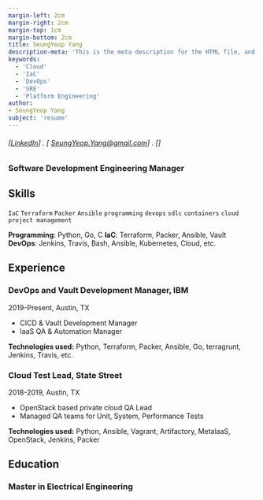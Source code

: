```yaml
---
margin-left: 2cm
margin-right: 2cm
margin-top: 1cm
margin-bottom: 2cm
title: SeungYeop Yang
description-meta: 'This is the meta description for the HTML file, and one day the PDF file, for better SEO?'
keywords:
  - 'Cloud'
  - 'IaC'
  - 'DevOps'
  - 'SRE'
  - 'Platform Engineering'
author:
- SeungYeop Yang
subject: 'resume'
---
```

###### [[LinkedIn](https://www.linkedin.com/in/seung-yeop-yang/)] . [ SeungYeop.Yang@gmail.com] . []

### Software Development Engineering Manager

## Skills

```IaC```
```Terraform```
```Packer```
```Ansible```
```programming```
```devops```
```sdlc```
```containers```
```cloud```
```project management```

**Programming**: Python, Go, C
**IaC**: Terraform, Packer, Ansible, Vault
**DevOps**: Jenkins, Travis, Bash, Ansible, Kubernetes, Cloud, etc.

## Experience

### DevOps and Vault Development Manager, IBM

2019-Present, Austin, TX

- CICD & Vault Development Manager
- IaaS QA & Automation Manager

**Technologies used:** Python, Terraform, Packer, Ansible, Go, terragrunt, Jenkins, Travis, etc.

### Cloud Test Lead, State Street

2018-2019, Austin, TX

- OpenStack based private cloud QA Lead
- Managed QA teams for Unit, System, Performance Tests

**Technologies used:** Python, Ansible, Vagrant, Artifactory, MetalaaS, OpenStack, Jenkins, Packer


## Education

### Master in Electrical Engineering

